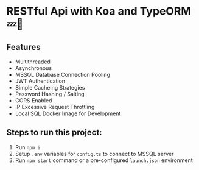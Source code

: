 # RESTful Api with Koa and TypeORM 💤🚀
## Features
* Multithreaded
* Asynchronous
* MSSQL Database Connection Pooling
* JWT Authentication
* Simple Cacheing Strategies
* Password Hashing / Salting
* CORS Enabled
* IP Excessive Request Throttling
* Local SQL Docker Image for Development
## Steps to run this project:
1. Run `npm i`
2. Setup `.env` variables for `config.ts` to connect to MSSQL server
3. Run `npm start` command or a pre-configured `launch.json` environment

